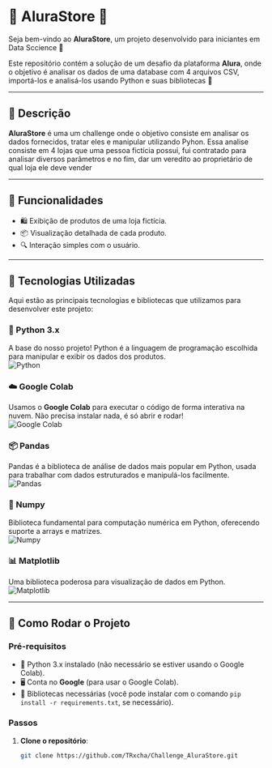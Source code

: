 # 💎 AluraStore 💎

Seja bem-vindo ao **AluraStore**, um projeto desenvolvido para iniciantes em Data Sccience 🎉

Este repositório contém a solução de um desafio da plataforma **Alura**, onde o objetivo é analisar os dados de uma database com 4 arquivos CSV, importá-los e analisá-los usando Python e suas bibliotecas 🚀

---

## 📜 Descrição

**AluraStore** é uma um challenge onde o objetivo consiste em analisar os dados fornecidos, tratar eles e manipular utilizando Pyhon. Essa analise consiste em 4 lojas que uma pessoa fictícia possui, fui contratado para analisar diversos parâmetros e no fim, dar um veredito ao proprietário de qual loja ele deve vender

---

## 🔧 Funcionalidades

- 🛍️ Exibição de produtos de uma loja fictícia.
- 📦 Visualização detalhada de cada produto.
- 🔍 Interação simples com o usuário.

---

## 🧰 Tecnologias Utilizadas

Aqui estão as principais tecnologias e bibliotecas que utilizamos para desenvolver este projeto:

### 🐍 Python 3.x
A base do nosso projeto! Python é a linguagem de programação escolhida para manipular e exibir os dados dos produtos.  
![Python](https://img.shields.io/badge/Python-3.x-blue)

### ☁️ Google Colab
Usamos o **Google Colab** para executar o código de forma interativa na nuvem. Não precisa instalar nada, é só abrir e rodar!  
![Google Colab](https://img.shields.io/badge/Google%20Colab-F9AB00?logo=googlecolab&logoColor=white)

### 📦 Pandas
Pandas é a biblioteca de análise de dados mais popular em Python, usada para trabalhar com dados estruturados e manipulá-los facilmente.  
![Pandas](https://img.shields.io/badge/Pandas-v1.2.4-green)

### 🔢 Numpy
Biblioteca fundamental para computação numérica em Python, oferecendo suporte a arrays e matrizes.  
![Numpy](https://img.shields.io/badge/Numpy-v1.20-blue)

### 📊 Matplotlib
Uma biblioteca poderosa para visualização de dados em Python.  
![Matplotlib](https://img.shields.io/badge/Matplotlib-v3.4-red)

---

## 🚀 Como Rodar o Projeto

### Pré-requisitos

- 🐍 Python 3.x instalado (não necessário se estiver usando o Google Colab).
- 🖥️ Conta no **Google** (para usar o Google Colab).
- 🔧 Bibliotecas necessárias (você pode instalar com o comando `pip install -r requirements.txt`, se necessário).

### Passos

1. **Clone o repositório**:

   ```bash
   git clone https://github.com/TRxcha/Challenge_AluraStore.git
